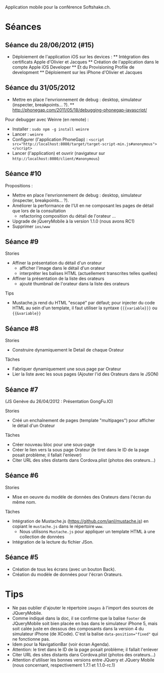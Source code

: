 Application mobile pour la conférence Softshake.ch.


# Séances


## Séance du 28/06/2012 (#15)

* Déploiement de l'application iOS sur les devices :
** Intégration des certificats Apple d'Olivier et Jacques
** Création de l'application dans le compte Apple iOS Developer
** Et du Provisioning Profile de development
** Déploiement sur les iPhone d'Olivier et Jacques


## Séance du 31/05/2012

* Mettre en place l'envrionnement de debug : desktop, simulateur (inspecter, breakpoints... ?).
** http://phonegap.com/2011/05/18/debugging-phonegap-javascript/


Pour debugger avec Weinre (en remote) :

* Installer : `sudo npm -g install weinre`
* Lancer : `weinre`
* Configurer (l'application PhoneGap) : `<script src="http://localhost:8080/target/target-script-min.js#anonymous"></script>`
* Lancer (l'application) et ouvrir (navigateur sur `http://localhost:8080/client/#anonymous`)



## Séance #10

Propositions :

* Mettre en place l'envrionnement de debug : desktop, simulateur (inspecter, breakpoints... ?).
* Améliorer la performance de l'UI en ne composant les pages de détail que lors de la consultation
    * refactoring composition du détail de l'orateur ...
* Upgrade de jQueryMobile à la version 1.1.0 (nous avons RC1)
* Supprimer `ios/www`


## Séance #9

Stories

* Affiner la présentation du détail d'un orateur
    * afficher l'image dans le détail d'un orateur
    * interpréter les balises HTML (actuellement transcrites telles quelles)
* Affiner la présentation de la liste des orateurs
    * ajouté thumbnail de l'orateur dans la liste des orateurs

Tips

* Mustache.js rend du HTML "escapé" par défaut; pour injecter du code HTML au sein d'un template, il faut utiliser la syntaxe `{{{variable}}}` ou `{{&variable}}`


## Séance #8

Stories

* Construire dynamiquement le Detail de chaque Orateur


Tâches

* Fabriquer dynamiquement une sous page par Orateur
* Lier la liste avec les sous pages (Ajouter l'id des Orateurs dans le JSON)



## Séance #7

(JS Genève du 26/04/2012 : Présentation GongFu.IO)


Stories

* Créé un enchaînement de pages (template "multipages") pour afficher le détail d'un Orateur

Tâches

* Créer nouveau bloc pour une sous-page
* Créer le lien vers la sous page Orateur (le tiret dans le ID de la page posait problème; il fallait l'enlever)
* Citer URL des sites distants dans Cordova.plist (photos des orateurs...)



## Séance #6

Stories

* Mise en oeuvre du modèle de données des Orateurs dans l'écran du même nom.


Tâches

* Intégration de Mustache.js (https://github.com/janl/mustache.js) en copiant le `mustache.js` dans le répertoire `www`.
    * Nous utilisons `Mustache.js` pour appliquer un template HTML à une collection de données
* Intégration de la lecture du fichier JSon.


## Séance #5

* Création de tous les écrans (avec un bouton Back).
* Création du modèle de données pour l'écran Orateurs.


# Tips

* Ne pas oublier d'ajouter le répertoire `images` à l'import des sources de JQueryMobile.
* Comme indiqué dans la doc, il se confirme que la balise `footer` de JQueryMobile soit bien placée en bas dans le simulateur iPhone 5, mais soit calée juste en dessous des composants dans la version 4 du simulateur iPhone (de XCode). C'est la balise `data-position="fixed"` qui ne fonctionne pas.
* Idem pour la NavigationBar (voir écran Agenda).
* Attention: le tiret dans le ID de la page posait problème; il fallait l'enlever
* Citer URL des sites distants dans Cordova.plist (photos des orateurs...)
* Attention d'utiliser les bonnes versions entre JQuery et JQuery Mobile (nous concernant, respectivement 1.7.1 et 1.1.0-rc.1)
